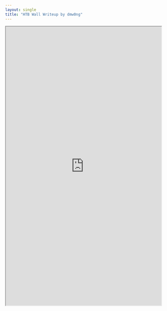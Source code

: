```yaml
---
layout: single
title: "HTB Wall Writeup by dmw0ng"
---
```


[separator]: <> ()


<iframe height="900" src="https://drive.google.com/viewerng/viewer?embedded=true&amp;url=https://birdsarentrealctf.dev/content/dmw0ng/wall/Hack_the_Box_-_Wall.pdf" width="100%"></iframe>
